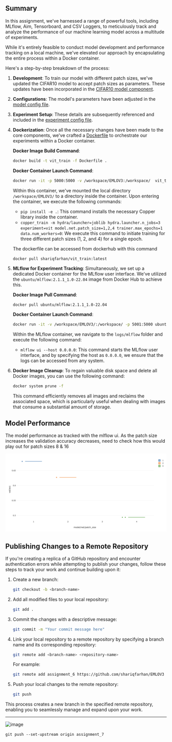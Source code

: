 ## Summary

In this assignment, we've harnessed a range of powerful tools, including MLflow, Aim, Tensorboard, and CSV Loggers, to meticulously track and analyze the performance of our machine learning model across a multitude of experiments.

While it's entirely feasible to conduct model development and performance tracking on a local machine, we've elevated our approach by encapsulating the entire process within a Docker container.

Here's a step-by-step breakdown of the process:

1. **Development**: To train our model with different patch sizes, we've updated the CIFAR10 model to accept patch sizes as parameters. These updates have been incorporated in the [CIFAR10 model component](https://github.com/shariqfarhan/EMLOV3/blob/assignment_6/copper/models/components/cifar10_dense_net.py).

2. **Configurations**: The model's parameters have been adjusted in the [model config file](https://github.com/shariqfarhan/EMLOV3/blob/assignment_6/configs/model/cifar10.yaml).

3. **Experiment Setup**: These details are subsequently referenced and included in the [experiment config file](https://github.com/shariqfarhan/EMLOV3/blob/assignment_6/configs/experiment/vit.yaml).

4. **Dockerization**: Once all the necessary changes have been made to the core components, we've crafted a [Dockerfile](https://github.com/shariqfarhan/EMLOV3/blob/assignment_6/Dockerfile) to orchestrate our experiments within a Docker container.

   **Docker Image Build Command**:
   ```bash
   docker build -t vit_train -f Dockerfile .
   ```

   **Docker Container Launch Command**:
   ```bash
   docker run -it -p 5000:5000 -v /workspace/EMLOV3:/workspace/  vit_train bash
   ```

   Within this container, we've mounted the local directory `/workspace/EMLOV3/` to a directory inside the container. Upon entering the container, we execute the following commands:

   - `pip install -e .`: This command installs the necessary Copper library inside the container.
   - `copper_train -m hydra/launcher=joblib hydra.launcher.n_jobs=3 experiment=vit model.net.patch_size=1,2,4 trainer.max_epochs=1 data.num_workers=0`: We execute this command to initiate training for three different patch sizes (1, 2, and 4) for a single epoch.

   The dockerfile can be accessed from dockerhub with this command 
   ```
   docker pull shariqfarhan/vit_train:latest
   ```

5. **MLflow for Experiment Tracking**: Simultaneously, we set up a dedicated Docker container for the MLflow user interface. We've utilized the `ubuntu/mlflow:2.1.1_1.0-22.04` image from Docker Hub to achieve this.

   **Docker Image Pull Command**:
   ```bash
   docker pull ubuntu/mlflow:2.1.1_1.0-22.04
   ```

   **Docker Container Launch Command**:
   ```bash
   docker run -it -v /workspace/EMLOV3/:/workspace/ -p 5001:5000 ubuntu/mlflow:2.1.1_1.0-22.04 bash
   ```

   Within the MLflow container, we navigate to the `logs/mlflow` folder and execute the following command:

   - `mlflow ui --host 0.0.0.0`: This command starts the MLflow user interface, and by specifying the host as `0.0.0.0`, we ensure that the logs can be accessed from any system.

6. **Docker Image Cleanup**: To regain valuable disk space and delete all Docker images, you can use the following command:

   ```bash
   docker system prune -f
   ```

   This command efficiently removes all images and reclaims the associated space, which is particularly useful when dealing with images that consume a substantial amount of storage.

## Model Performance
The model performance as tracked with the mlflow ui. As the patch size increases the validation accuracy decreases, need to check how this would play out for patch sizes 8 & 16

![Alt text](image.png)

## Publishing Changes to a Remote Repository

If you're creating a replica of a GitHub repository and encounter authentication errors while attempting to publish your changes, follow these steps to track your work and continue building upon it:

1. Create a new branch:
   ```bash
   git checkout -b <branch-name>
   ```

2. Add all modified files to your local repository:
   ```bash
   git add .
   ```

3. Commit the changes with a descriptive message:
   ```bash
   git commit -m "Your commit message here"
   ```

4. Link your local repository to a remote repository by specifying a branch name and its corresponding repository:
   ```bash
   git remote add <branch-name> <repository-name>
   ```

   For example:
   ```bash
   git remote add assignment_6 https://github.com/shariqfarhan/EMLOV3
   ```

5. Push your local changes to the remote repository:
   ```bash
   git push
   ```

This process creates a new branch in the specified remote repository, enabling you to seamlessly manage and expand upon your work.

---


<img width="612" alt="image" src="https://github.com/shariqfarhan/EMLOV3/assets/57046534/8a221ef2-73d3-4f93-a5b8-f45ea3f18535">

```
git push --set-upstream origin assignment_7
```
